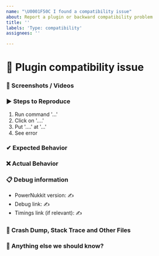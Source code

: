 ```yaml
---
name: "\U0001F50C I found a compatibility issue"
about: Report a plugin or backward compatibility problem
title: ''
labels: 'Type: compatibility'
assignees: ''

---
```


# 🔌 Plugin compatibility issue
<!-- 
👉 This template is helpful, but you may erase everything if you can express the issue clearly
      Feel free to ask questions or start related discussion 
-->

### 📸 Screenshots / Videos
<!-- ✍ If applicable, add screenshots or video recordings to help explain your problem -->


### ▶ Steps to Reproduce
<!--- ✍ Reliable steps which someone can use to reproduce the issue. -->
1. Run command '...'
2. Click on '....'
3. Put '....' at '...'
4. See error


### ✔ Expected Behavior
<!-- ✍ What would you expect to happen -->


### ❌ Actual Behavior
<!-- ✍ What actually happened -->


### 📋 Debug information
<!-- Use the 'debugpaste' and 'timings paste' command in PowerNukkit -->
<!-- You can get the version from the file name, the 'about' or 'debugpaste' command outputs -->
* PowerNukkit version: ✍
* Debug link: ✍
* Timings link (if relevant): ✍ 

### 💢 Crash Dump, Stack Trace and Other Files
<!-- ✍ Use https://hastebin.com for big logs or dumps -->


### 💬 Anything else we should know?
<!-- ✍ This is the perfect place to add any additional details -->

